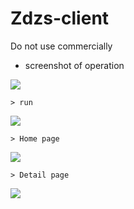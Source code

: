 # Zdzs-client
 
Do not use commercially
 
* screenshot of operation

![](https://github.com/Henry-S0/zdzs-client/blob/master/res/all.jpg)

    > run
 
![](https://github.com/Henry-S0/zdzs-client/blob/master/res/%E5%90%AF%E5%8A%A8%E5%9B%BE.jpg)

    > Home page
    
 ![](https://github.com/Henry-S0/zdzs-client/blob/master/res/%E9%A6%96%E9%A1%B5.jpg)
 
    > Detail page
    
![](https://github.com/Henry-S0/zdzs-client/blob/master/res/%E5%95%86%E5%93%81%E8%AF%A6%E6%83%85.jpg)
